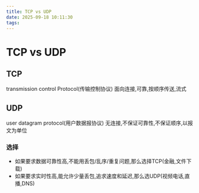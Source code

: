 ```yaml
---
title: TCP vs UDP
date: 2025-09-18 10:11:30
tags:
---
```

# TCP vs UDP

##  TCP
transmission control Protocol(传输控制协议)
面向连接,可靠,按顺序传送,流式
## UDP 
user datagram protocol(用户数据报协议)
无连接,不保证可靠性,不保证顺序,以报文为单位



### 选择
- 如果要求数据可靠性高,不能用丢包/乱序/重复问题,那么选择TCP(金融,文件下载)
- 如果要求实时性高,能允许少量丢包,追求速度和延迟,那么选UDP(视频电话,直播,DNS)

